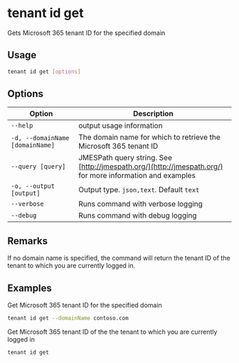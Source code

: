 # tenant id get

Gets Microsoft 365 tenant ID for the specified domain

## Usage

```sh
tenant id get [options]
```

## Options

Option|Description
------|-----------
`--help`|output usage information
`-d, --domainName [domainName]`|The domain name for which to retrieve the Microsoft 365 tenant ID
`--query [query]`|JMESPath query string. See [http://jmespath.org/](http://jmespath.org/) for more information and examples
`-o, --output [output]`|Output type. `json,text`. Default `text`
`--verbose`|Runs command with verbose logging
`--debug`|Runs command with debug logging

## Remarks

If no domain name is specified, the command will return the tenant ID of the tenant to which you are currently logged in.

## Examples

Get Microsoft 365 tenant ID for the specified domain

```sh
tenant id get --domainName contoso.com
```

Get Microsoft 365 tenant ID of the the tenant to which you are currently logged in

```sh
tenant id get
```

